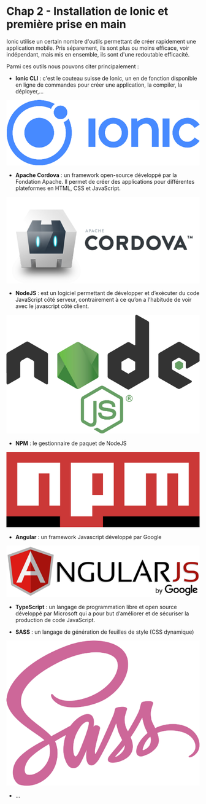# Chap 2 - Installation de Ionic et première prise en main

Ionic utilise un certain nombre d'outils permettant de créer rapidement une application mobile. Pris séparement, ils sont plus ou moins efficace, voir indépendant, mais mis en ensemble, ils sont d'une redoutable efficacité.

Parmi ces outils nous pouvons citer principalement :

* **Ionic CLI** : c'est le couteau suisse de Ionic, un en de fonction disponible en ligne de commandes pour créer une application, la compiler, la déployer,...

![](/assets/2000px-Ionic_Logo.svg.png)

* **Apache Cordova** : un framework open-source développé par la Fondation Apache. Il permet de créer des applications pour différentes plateformes en HTML, CSS et JavaScript.

![](/assets/cordova_logo_normal_dark_large.png)

* **NodeJS** : est un logiciel permettant de développer et d’exécuter du code JavaScript côté serveur, contrairement à ce qu’on a l’habitude de voir avec le javascript côté client.

![](/assets/nodejs-new-pantone-black.png)

* **NPM** : le gestionnaire de paquet de NodeJS

![](/assets/1280px-Npm-logo.svg.png)

* **Angular** : un framework Javascript développé par Google

![](/assets/AngularJS_logo.svg.png)

* **TypeScript** : un langage de programmation libre et open source développé par Microsoft qui a pour but d’améliorer et de sécuriser la production de code JavaScript.

* **SASS** : un langage de génération de feuilles de style \(CSS dynamique\)

![](/assets/sass.png)

* ...



